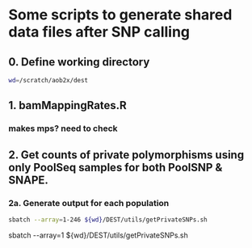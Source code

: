 # Some scripts to generate shared data files after SNP calling

## 0. Define working directory
```bash
wd=/scratch/aob2x/dest
```

## 1. bamMappingRates.R
  ### makes mps? need to check

## 2. Get counts of private polymorphisms using only PoolSeq samples for both PoolSNP & SNAPE.
### 2a. Generate output for each population
```bash
sbatch --array=1-246 ${wd}/DEST/utils/getPrivateSNPs.sh
```
sbatch --array=1 ${wd}/DEST/utils/getPrivateSNPs.sh
